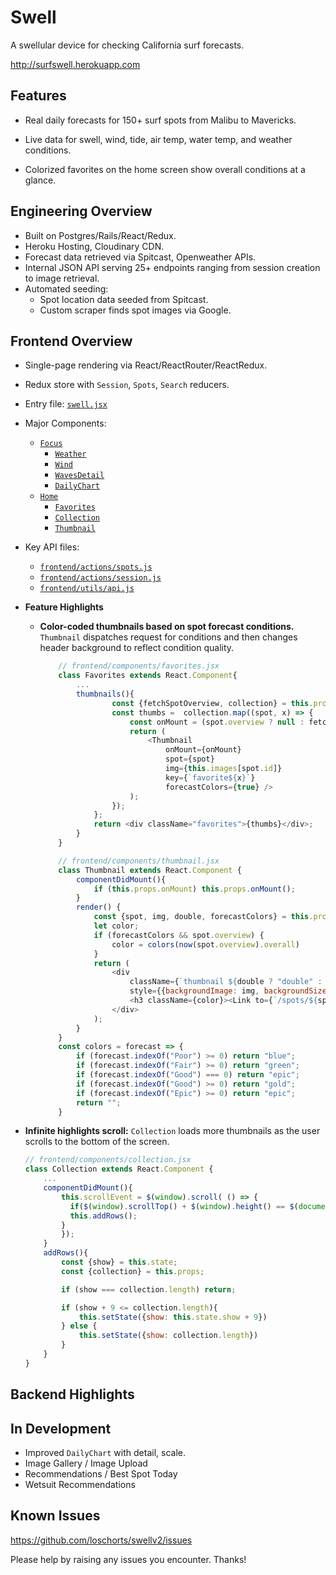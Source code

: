 # Swell

A swellular device for checking California surf forecasts.

http://surfswell.herokuapp.com

## Features

- Real daily forecasts for 150+ surf spots from Malibu to Mavericks.

- Live data for swell, wind, tide, air temp, water temp, and weather conditions.

- Colorized favorites on the home screen show overall conditions at a glance.

## Engineering Overview

- Built on Postgres/Rails/React/Redux.
- Heroku Hosting, Cloudinary CDN.
- Forecast data retrieved via Spitcast, Openweather APIs.
- Internal JSON API serving 25+ endpoints ranging from session creation to image retrieval.
- Automated seeding:
	- Spot location data seeded from Spitcast.
	- Custom scraper finds spot images via Google.

## Frontend Overview

-	Single-page rendering via React/ReactRouter/ReactRedux.
- Redux store with `Session`, `Spots`, `Search` reducers.
- Entry file: [`swell.jsx`](./frontend/swell.jsx)
- Major Components: 
	- [`Focus`](./frontend/components/focus.jsx)
		- [`Weather`](./frontend/components/weather.jsx)
		- [`Wind`](./frontend/components/wind.jsx)
		- [`WavesDetail`](./frontend/components/waves_detail.jsx)
		- [`DailyChart`](./frontend/components/daily_chart.jsx)
	- [`Home`](./frontend/components/home.jsx)
		- [`Favorites`][favorites]
		- [`Collection`][collection]
		- [`Thumbnail`][thumbnail]
- Key API files: 
	- [`frontend/actions/spots.js`](./frontend/actions/spots.js)
	- [`frontend/actions/session.js`](./frontend/actions/spots.js)
	- [`frontend/utils/api.js`](./frontend/actions/api.js)
- **Feature Highlights**
	- **Color-coded thumbnails based on spot forecast conditions.** `Thumbnail` dispatches request for conditions and then changes header background to reflect condition quality.
		```js
			// frontend/components/favorites.jsx
			class Favorites extends React.Component{
				...
				thumbnails(){
						const {fetchSpotOverview, collection} = this.props;
						const thumbs =  collection.map((spot, x) => {
							const onMount = (spot.overview ? null : fetchSpotOverview.bind(this, spot.id));
							return (
								<Thumbnail 
									onMount={onMount}
									spot={spot} 
									img={this.images[spot.id]} 
									key={`favorite${x}`}
									forecastColors={true} />
							);
						});
					};
					return <div className="favorites">{thumbs}</div>;
				}
			}

			// frontend/components/thumbnail.jsx
			class Thumbnail extends React.Component {
				componentDidMount(){
					if (this.props.onMount) this.props.onMount();
				}
				render() {
					const {spot, img, double, forecastColors} = this.props;
					let color;
					if (forecastColors && spot.overview) {
						color = colors(now(spot.overview).overall)
					}
					return (
						<div 
							className={`thumbnail ${double ? "double" : ""}`} 
							style={{backgroundImage: img, backgroundSize: "cover"}}>
							<h3 className={color}><Link to={`/spots/${spot.id}`}>{spot.name}</Link></h3>
						</div>	
					);
				}
			}
			const colors = forecast => {
				if (forecast.indexOf("Poor") >= 0) return "blue";
				if (forecast.indexOf("Fair") >= 0) return "green";
				if (forecast.indexOf("Good") === 0) return "epic";
				if (forecast.indexOf("Good") >= 0) return "gold";
				if (forecast.indexOf("Epic") >= 0) return "epic";
				return "";
			}
		```
- **Infinite highlights scroll:** `Collection` loads more thumbnails as the user scrolls to the bottom of the screen.

	```js
	// frontend/components/collection.jsx
	class Collection extends React.Component {
		...
		componentDidMount(){
			this.scrollEvent = $(window).scroll( () => {
			  if($(window).scrollTop() + $(window).height() == $(document).height()) {
		      this.addRows();
		   	}
			});
		}
		addRows(){
			const {show} = this.state;
			const {collection} = this.props;

			if (show === collection.length) return;

			if (show + 9 <= collection.length){
				this.setState({show: this.state.show + 9})
			} else {
				this.setState({show: collection.length})
			}
		}
	}
	```

[thumbnail]: ./frontend/components/favorites.jsx
[favorites]: ./frontend/components/favorites.jsx
[collection]: ./frontend/components/collection.jsx


## Backend Highlights

## In Development

- Improved `DailyChart` with detail, scale.
- Image Gallery / Image Upload
- Recommendations / Best Spot Today
- Wetsuit Recommendations

## Known Issues

https://github.com/loschorts/swellv2/issues

Please help by raising any issues you encounter. Thanks!

